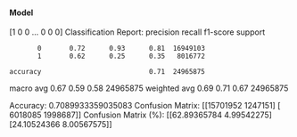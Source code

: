 #### Model
[1 0 0 ... 0 0 0]
Classification Report:
              precision    recall  f1-score   support

           0       0.72      0.93      0.81  16949103
           1       0.62      0.25      0.35   8016772

    accuracy                           0.71  24965875
   macro avg       0.67      0.59      0.58  24965875
weighted avg       0.69      0.71      0.67  24965875

Accuracy: 0.7089933359035083
Confusion Matrix:
[[15701952  1247151]
 [ 6018085  1998687]]
Confusion Matrix (%):
[[62.89365784  4.99542275]
 [24.10524366  8.00567575]]
